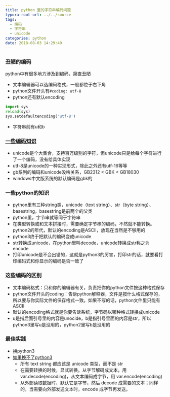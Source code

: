 ```yaml
---
title: python 里的字符串编码问题
typora-root-url: ../../source
tags:
  - 编码
  - 字符串
  - unicode
categories: python 
date: 2018-08-03 14:29:40
---
```


### 丑陋的编码

python中有很多地方涉及到编码，简直丑陋

- 文本编辑器可以选编码格式，一般都位于右下角
- python文件开头有`#coding: utf-8`
- python还有默认encoding
```python
import sys
reload(sys)
sys.setdefaultencoding('utf-8')
```
- 字符串前有u和b

### [一些编码知识](https://blog.ernest.me/post/python-setdefaultencoding-unicode-bytes)

- unicode是个大集合，支持百万级别的字符，但unicode只是给每个字符进行了一个编码，没有给具体实现
- utf-8是unicode的一种实现形式，除此之外还有utf-16等等
- gb系列的编码和unicode没啥关系，GB2312 < GBK < GB18030
- windows中文版系统的默认编码是gbk的

### 一些python的知识

- python里有三种string类，unicode（text string）、str（byte string）、basestring。basestring是前两个的父类
- python里，字节串就等同于字符串
- 在类型转换或和文本拼接时，需要确定字节串的编码，不然就不能转换。python2的年代，默认的encoding是ASCII，放现在当然是不够用的
- python3终于把默认的编码变成unicode
- str转换成unicode，在python里叫decode，unicode转换成str称之为encode
- 打印unicode是不会出错的，这就是python3的厉害，打印str的话，就要看打印编码式和你显示的编码是否一致了

### 这些编码的区别

- 文本编码格式：只和你的编辑器有关，负责把你的python文件按这种格式保存
- python文件开头的coding：告诉python解释器，文件是按什么格式保存的，所以要与你实际文件的保存格式一致。如果不写的话，python文件里只能有ASCII
- 默认的encoding格式就是你要告诉系统，字节码以哪种格式转换成unicode
- u是指后面引号里的内容是unocide，b是指引号里面的内容是str，所以python3里写u是没用的，python2里写b是没用的

### 最佳实践

- 换python3
- [如果换不了python3](https://blog.ernest.me/post/python-setdefaultencoding-unicode-bytes)
  - 所有 text string 都应该是 unicode 类型，而不是 str
  - 在需要转换的时候，显式转换。从字节解码成文本，用 var.decode(encoding)，从文本编码成字节，用 var.encode(encoding)
  - 从外部读取数据时，默认它是字节，然后 decode 成需要的文本；同样的，当需要向外部发送文本时，encode 成字节再发送。
